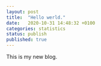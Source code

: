 ```yaml
---		
layout: post		
title:  "Hello werld."		
date:   2020-10-31 14:48:32 +0100		
categories: statistics		
status: publish
published: true
---
```

 This is my new blog.